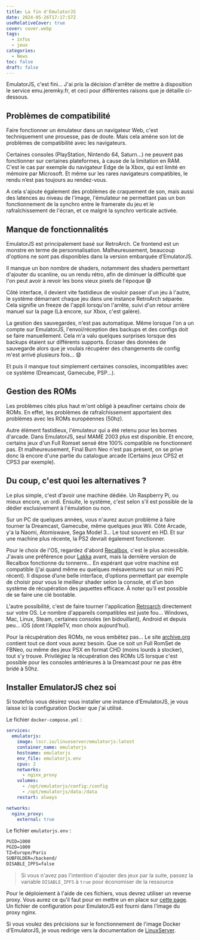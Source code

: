 ```yaml
---
title: La fin d'EmulatorJS
date: 2024-05-26T17:17:57Z
useRelativeCover: true
cover: cover.webp
tags:
  - infos
  - jeux
categories:
  - News
toc: false
draft: false
---
```


EmulatorJS, c'est fini... J'ai pris la décision d'arrêter de mettre à disposition le service emu.jeremky.fr, et ceci pour différentes raisons que je détaille ci-dessous.

## Problèmes de compatibilité

Faire fonctionner un émulateur dans un navigateur Web, c'est techniquement une prouesse, pas de doute. Mais cela amène son lot de problèmes de compatibilité avec les navigateurs.

Certaines consoles (PlayStation, Nintendo 64, Saturn...) ne peuvent pas fonctionner sur certaines plateformes, à cause de la limitation en RAM. C'est le cas par exemple du navigateur Edge de la Xbox, qui est limité en mémoire par Microsoft. Et même sur les rares navigateurs compatibles, le rendu n’est pas toujours au rendez-vous.

A cela s'ajoute également des problèmes de craquement de son, mais aussi des latences au niveau de l'image, l'émulateur ne permettant pas un bon fonctionnement de la synchro entre le framerate du jeu et le rafraîchissement de l'écran, et ce malgré la synchro verticale activée.

## Manque de fonctionnalités

EmulatorJS est principalement basé sur RetroArch. Ce frontend est un monstre en terme de personnalisation. Malheureusement, beaucoup d'options ne sont pas disponibles dans la version embarquée d’EmulatorJS.

Il manque un bon nombre de shaders, notamment des shaders permettant d'ajouter du scanline, ou un rendu rétro, afin de diminuer la difficulté que l'on peut avoir à revoir les bons vieux pixels de l'époque :sweat_smile:

Côté interface, il devient vite fastidieux de vouloir passer d'un jeu à l'autre, le système démarrant chaque jeu dans une instance RetroArch séparée. Cela signifie un freeze de l'appli lorsqu'on l'arrête, suivi d'un retour arrière manuel sur la page (Là encore, sur Xbox, c'est galère).

La gestion des sauvegardes, n'est pas automatique. Même lorsque l'on a un compte sur EmulatorJS, l'envoi/réception des backups et des configs doit se faire manuellement. Cela m'a valu quelques surprises lorsque des backups étaient sur différents supports. Écraser des données de sauvegarde alors que je voulais récupérer des changements de config m'est arrivé plusieurs fois... :anguished:

Et puis il manque tout simplement certaines consoles, incompatibles avec ce système (Dreamcast, Gamecube, PSP...).

## Gestion des ROMs

Les problèmes cités plus haut m'ont obligé à peaufiner certains choix de ROMs. En effet, les problèmes de rafraîchissement apportaient des problèmes avec les ROMs européennes (50hz).

Autre élément fastidieux, l'émulateur qui a été retenu pour les bornes d'arcade. Dans EmulatorJS, seul MAME 2003 plus est disponible. Et encore, certains jeux d'un Full Romset sensé être 100% compatible ne fonctionnent pas. Et malheureusement, Final Burn Neo n'est pas présent, on se prive donc là encore d'une partie du catalogue arcade (Certains jeux CPS2 et CPS3 par exemple).

## Du coup, c'est quoi les alternatives ?

Le plus simple, c'est d'avoir une machine dédiée. Un Raspberry Pi, ou mieux encore, un ordi. Ensuite, le système, c'est selon s'il est possible de la dédier exclusivement à l'émulation ou non.

Sur un PC de quelques années, vous n'aurez aucun problème à faire tourner la Dreamcast, Gamecube, même quelques jeux Wii. Côté Arcade, y'a la Naomi, Atomiswave, Sega Model 3... Le tout souvent en HD. Et sur une machine plus récente, la PS2 devrait également fonctionner.

Pour le choix de l'OS, regardez d'abord [Recalbox](https://www.recalbox.com/fr/), c'est le plus accessible. J'avais une préférence pour [Lakka](https://www.lakka.tv/) avant, mais la dernière version de Recalbox fonctionne du tonnerre... En espérant que votre machine est compatible (j'ai quand même eu quelques mésaventures sur un mini PC récent). Il dispose d’une belle interface, d’options permettant par exemple de choisir pour vous le meilleur shader selon la console, et d’un bon système de récupération des jaquettes efficace. À noter qu’il est possible de se faire une clé bootable.

L'autre possibilité, c'est de faire tourner l'application [Retroarch](https://www.retroarch.com/?page=platforms) directement sur votre OS. Le nombre d'appareils compatibles est juste fou... Windows, Mac, Linux, Steam, certaines consoles (en bidouillant), Android et depuis peu... iOS (dont l'AppleTV, mon choix aujourd’hui).

Pour la récupération des ROMs, ne vous embêtez pas... Le site [archive.org](https://archive.org/) contient tout ce dont vous aurez besoin. Que ce soit un Full RomSet de FBNeo, ou même des jeux PSX en format CHD (moins lourds à stocker), tout s'y trouve. Privilégiez la récupération des ROMs US lorsque c'est possible pour les consoles antérieures à la Dreamcast pour ne pas être bridé à 50hz.

## Installer EmulatorJS chez soi

Si toutefois vous désirez vous installer une instance d’EmulatorJS, je vous laisse ici la configuration Docker que j'ai utilisé.

Le fichier `docker-compose.yml` :

```yml
services:
  emulatorjs:
    image: lscr.io/linuxserver/emulatorjs:latest
    container_name: emulatorjs
    hostname: emulatorjs
    env_file: emulatorjs.env
    cpus: 2
    networks:
      - nginx_proxy
    volumes:
      - /opt/emulatorjs/config:/config
      - /opt/emulatorjs/data:/data
    restart: always

networks:
  nginx_proxy:
    external: true
```

Le fichier `emulatorjs.env` :

```txt
PUID=1000
PGID=1000
TZ=Europe/Paris
SUBFOLDER=/backend/
DISABLE_IPFS=false
```

> Si vous n'avez pas l'intention d'ajouter des jeux par la suite, passez la variable `DISABLE_IPFS` à `true` pour économiser de la ressource

Pour le déploiement à l'aide de ces fichiers, vous devrez utiliser un reverse proxy. Vous aurez ce qu'il faut pour en mettre un en place sur [cette page](/posts/reverse-proxy-nginx/). Un fichier de configuration pour EmulatorJS est fourni dans l'image du proxy nginx.

Si vous voulez des précisions sur le fonctionnement de l'image Docker d'EmulatorJS, je vous redirige vers la documentation de [LinuxServer](https://docs.linuxserver.io/images/docker-emulatorjs/#docker-cli-click-here-for-more-info).
